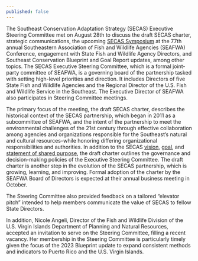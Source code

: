 ```yaml
---
published: false
---
```

The Southeast Conservation Adaptation Strategy (SECAS) Executive Steering Committee met on August 28th to discuss the draft SECAS charter, strategic communications, the upcoming [SECAS Symposium](https://secassoutheast.org/2023/08/29/Upcoming-symposium-at-2023-SEAFWA-Annual-Conference.html) at the 77th annual Southeastern Association of Fish and Wildlife Agencies (SEAFWA) Conference, engagement with State Fish and Wildlife Agency Directors, and Southeast Conservation Blueprint and Goal Report updates, among other topics. The SECAS Executive Steering Committee, which is a formal joint-party committee of SEAFWA, is a governing board of the partnership tasked with setting high-level priorities and direction. It includes Directors of five State Fish and Wildlife Agencies and the Regional Director of the U.S. Fish and Wildlife Service in the Southeast. The Executive Director of SEAFWA also participates in Steering Committee meetings.

The primary focus of the meeting, the draft SECAS charter, describes the historical context of the SECAS partnership, which began in 2011 as a subcommittee of SEAFWA, and the intent of the partnership to meet the environmental challenges of the 21st century through effective collaboration among agencies and organizations responsible for the Southeast’s natural and cultural resources–while honoring differing organizational responsibilities and authorities. In addition to the SECAS [vision](http://secassoutheast.org/about), [goal](http://secassoutheast.org/our-goal), and [statement of shared purpose](http://secassoutheast.org/pdf/SECAS_final_Purpose_Statement_approved_5-24-2021.pdf), the draft charter outlines the governance and decision-making policies of the Executive Steering Committee. The draft charter is another step in the evolution of the SECAS partnership, which is growing, learning, and improving. Formal adoption of the charter by the SEAFWA Board of Directors is expected at their annual business meeting in October.

The Steering Committee also provided feedback on a tailored “elevator pitch” intended to help members communicate the value of SECAS to fellow State Directors.

In addition, Nicole Angeli, Director of the Fish and Wildlife Division of the U.S. Virgin Islands Department of Planning and Natural Resources, accepted an invitation to serve on the Steering Committee, filling a recent vacancy. Her membership in the Steering Committee is particularly timely given the focus of the 2023 Blueprint update to expand consistent methods and indicators to Puerto Rico and the U.S. Virgin Islands.